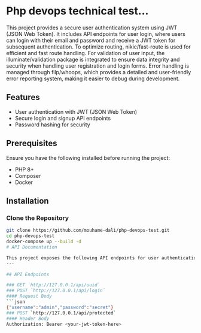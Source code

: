 # Php devops technical test...

This project provides a secure user authentication system using JWT (JSON Web Token). It includes API endpoints for user login, where users can login with their email and password and receive a JWT token for subsequent authentication.
To optimize routing, nikic/fast-route is used for efficient and fast route handling. For validation of user input, the illuminate/validation package is integrated to ensure data integrity and security when handling user registration and login forms. Error handling is managed through filp/whoops, which provides a detailed and user-friendly error reporting system, making it easier to debug during development.

## Features

- User authentication with JWT (JSON Web Token)
- Secure login and signup API endpoints
- Password hashing for security

## Prerequisites

Ensure you have the following installed before running the project:

- PHP 8+
- Composer
- Docker
## Installation

### Clone the Repository

```bash
git clone https://github.com/mouhame-dali/php-devops-test.git
cd php-devops-test
docker-compose up --build -d
# API Documentation

This project exposes the following API endpoints for user authentication.
---

## API Endpoints

### GET `http://127.0.0.1/api/uuid`
### POST `http://127.0.0.1/api/login`
#### Request Body
```json
{"username":"admin","password":"secret"}
### POST `http://127.0.0.1/api/protected`
#### Header Body
Authorization: Bearer <your-jwt-token-here>

